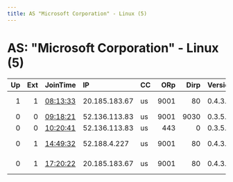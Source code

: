 ```yaml
---
title: AS "Microsoft Corporation" - Linux (5)
---
```


# AS: "Microsoft Corporation" - Linux (5)

|   Up |   Ext | JoinTime                                                                                            | IP            | CC   |   ORp |   Dirp | Version   | Contact                  | Nickname   |   eFamMembers |
|-----:|------:|:----------------------------------------------------------------------------------------------------|:--------------|:-----|------:|-------:|:----------|:-------------------------|:-----------|--------------:|
|    1 |     1 | [08:13:33](https://metrics.torproject.org/rs.html#details/17FCC0ADFD2ACE711C881B2016778A11E5967DCB) | 20.185.183.67 | us   |  9001 |     80 | 0.4.3.6   | black-dura@pm.me tor-rel | dira       |             1 |
|    0 |     0 | [09:18:21](https://metrics.torproject.org/rs.html#details/D56EF55B3385776B17812ADFB534E665A9B7F204) | 52.136.113.83 | us   |  9001 |   9030 | 0.3.5.10  | None                     | httsmvkcom |             1 |
|    0 |     0 | [10:20:41](https://metrics.torproject.org/rs.html#details/FC34E8DE5D3075BA3E782CAC6BAFAF7B2FD076AD) | 52.136.113.83 | us   |   443 |      0 | 0.3.5.10  | https://t.me/httsmvkcom  | httsmvkcom |             1 |
|    0 |     1 | [14:49:32](https://metrics.torproject.org/rs.html#details/BFDDA2ED17B7418999778090A06BE215C80A2892) | 52.188.4.227  | us   |  9001 |     80 | 0.4.3.6   | black-dura at pm dot me  | NodeCypher |             1 |
|    0 |     1 | [17:20:22](https://metrics.torproject.org/rs.html#details/112A3CF7D1BA0F9F3B8FB26CD5A1AE255A330437) | 20.185.183.67 | us   |  9001 |     80 | 0.4.3.6   | black-dura@pm.me tor-rel | dira       |             1 |
